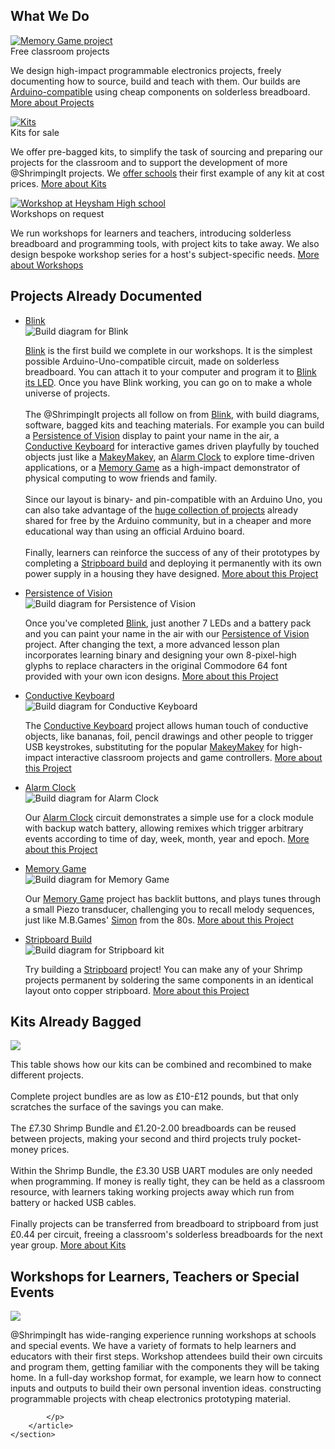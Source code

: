 <section id="what">
    <h2 class="line-behind" id="about"><span>What We Do</span></h2>
    <div class="cards">
        <div class="card">
            <div class="card-image">
                <a class="scroll-on-page-link" href="#project">
                    <img src="project/alarmclock/kit.png" alt="Memory Game project"/>
                </a>
            </div>
            <div class="card-header">
                Free classroom projects
            </div>
            <div class="card-copy">
                <p>
                    We design high-impact programmable electronics projects, freely documenting how to source, build and teach with them.
                    Our builds are <a target="_blank" href="http://arduino.cc">Arduino-compatible</a> using cheap components on solderless breadboard.
                    <a class="read-more scroll-on-page-link" href="#project">More about Projects</a>
                </p>
            </div>
        </div>
        <div class="card">
            <div class="card-image">
                <a class="scroll-on-page-link" href="#kit">
                    <img src="style/brand/kits.jpg" alt="Kits"/>
                </a>
            </div>
            <div class="card-header">
                Kits for sale
            </div>
            <div class="card-copy">
                <p>
                    We offer pre-bagged kits, to simplify the task of sourcing and preparing our projects for the classroom
                    and to support the development of more @ShrimpingIt projects. We <a href="./offer.html">offer schools</a> their first example of any kit at
                    cost prices.
                    <a class="read-more scroll-on-page-link" href="#kit">More about Kits</a>
                </p>
            </div>
        </div>
        <div class="card">
            <div class="card-image">
                <a class="scroll-on-page-link" href="#workshop">
                    <img src="style/brand/workshop.jpg" alt="Workshop at Heysham High school"/>
                </a>
            </div>
            <div class="card-header">
                Workshops on request
            </div>
            <div class="card-copy">
                <p>
                    We run workshops for learners and teachers, introducing solderless breadboard and programming
                    tools, with project kits to take away. We also design bespoke workshop series for a host's
                    subject-specific needs.
                    <a class="read-more scroll-on-page-link" href="#workshop">More about Workshops</a>
                </p>
            </div>
        </div>
    </div>
</section>
<section id="project">
    <h2 class="line-behind"><span>Projects Already Documented</span></h2>
    <ul class="accordion-tabs">
        <li class="tab-header-and-content">
            <a id="project-blink" href="javascript:void(0)" class="is-active tab-link">Blink</a>
            <div class="tab-content project blink">
                <img src="project/blink/kit.png" alt="Build diagram for Blink"/>
                <p>
                    <a href="./project/blink/">Blink</a> is the first build we complete in our workshops.
                    It is the simplest possible Arduino-Uno-compatible circuit, made on
                    solderless breadboard. You can attach it to your computer and program it to
                    <a target="_blank" href="http://arduino.cc/en/tutorial/blink">Blink its LED</a>.
                    Once you have Blink working, you can go on to make a whole universe of projects.
                    <br/><br/>
                    The @ShrimpingIt projects all follow on from <a href="project/blink/">Blink</a>, with build
                    diagrams, software, bagged kits and teaching materials. For example you can build
                    a <a href="#project-pov">Persistence of Vision</a> display to paint your name in the air,
                    a <a href="#project-keyboard">Conductive Keyboard</a> for interactive games driven playfully by
                    touched objects just like a <a target="_blank" href="http://makeymakey.com/">MakeyMakey</a>,
                    an <a href="#project-alarmclock">Alarm Clock</a> to explore time-driven applications,
                    or a <a href="#project-memory">Memory Game</a> as a high-impact demonstrator of physical computing
                    to wow friends and family.
                    <br/><br/>
                    Since our layout is binary-
                    and pin-compatible with an Arduino Uno, you can also take advantage of the
                    <a href="arduino.html">huge collection of projects</a> already shared for free by the Arduino
                    community, but in a cheaper and more educational way than using an official Arduino board.
                    <br/><br/>
                    Finally, learners can reinforce the success of any of their prototypes by completing a
                    <a href="#stripboard">Stripboard build</a> and deploying it permanently with its own power supply
                    in a housing they have designed.
                    <a class="read-more" href="project/blink/">More about this Project</a>
                </p>
            </div>
        </li>
        <li class="tab-header-and-content">
            <a id="project-pov" href="javascript:void(0)" class="tab-link">Persistence of Vision</a>
            <div class="tab-content project pov">
                <img src="project/pov/kit.png" alt="Build diagram for Persistence of Vision"/>
                <p>
                    Once you've completed <a href="#project-blink">Blink</a>, just another 7 LEDs and a battery pack and you can paint your name
                    in the air with our <a href="project/pov/">Persistence of Vision</a> project. After changing the text, a more advanced lesson plan incorporates learning binary
                    and designing your own 8-pixel-high glyphs to replace characters in the original Commodore 64
                    font provided with your own icon designs. <a class="read-more" href="project/pov/">More about this Project</a>
                </p>
            </div>
        </li>
        <li class="tab-header-and-content">
            <a id="project-keyboard" href="javascript:void(0)" class="tab-link">Conductive Keyboard</a>
            <div class="tab-content project keyboard">
                <img src="project/keyboard/kit.png" alt="Build diagram for Conductive Keyboard"/>
                <p>
                    The <a href="project/keyboard/">Conductive Keyboard</a> project allows human touch of conductive objects, like bananas, foil, pencil drawings and other people
                    to trigger USB keystrokes, substituting for the popular <a target="_blank" href="http://makeymakey.com/">MakeyMakey</a>
                    for high-impact interactive classroom projects and game controllers. <a class="read-more" href="project/keyboard/">More about this Project</a>
                </p>
            </div>
        </li>
        <li class="tab-header-and-content">
            <a id="project-alarmclock" href="javascript:void(0)" class="tab-link">Alarm Clock</a>
            <div class="tab-content project alarmclock">
                <img src="project/alarmclock/kit.png" alt="Build diagram for Alarm Clock"/>
                <p>
                    Our <a href="project/alarmclock/">Alarm Clock</a> circuit demonstrates a simple use for a clock module with backup watch battery, allowing
                    remixes which trigger arbitrary events according to time of day, week, month, year and epoch. <a class="read-more" href="project/alarmclock/">More about this Project</a>
                </p>
            </div>
        </li>
        <li class="tab-header-and-content">
            <a id="project-memory" href="javascript:void(0)" class="tab-link">Memory Game</a>
            <div class="tab-content project memory">
                <img src="project/memory/kit.png" alt="Build diagram for Memory Game"/>
                <p>
                    Our <a href="project/pov/">Memory Game</a> project has backlit buttons, and plays
                    tunes through a small Piezo transducer, challenging you to recall melody sequences,
                    just like M.B.Games' <a target="_blank" href="http://en.wikipedia.org/wiki/Simon_%28game%29">Simon</a> from the 80s. <a class="read-more" href="project/memory/">More about this Project</a>
                </p>
            </div>
        </li>
        <li class="tab-header-and-content">
            <a id="project-stripboard" href="javascript:void(0)" class="tab-link">Stripboard Build</a>
            <div class="tab-content project stripboard">
                <img src="project/stripboard/kit.png" alt="Build diagram for Stripboard kit"/>
                <p>
                    Try building a <a href="project/pov/">Stripboard</a> project! You can make any of your Shrimp
                    projects permanent by soldering the same components in an identical layout onto copper stripboard.
                    <a class="read-more" href="project/stripboard/">More about this Project</a>
                </p>
            </div>
        </li>
    </ul>
    
</section>
<section id="kit">
    <h2 class="line-behind"><span>Kits Already Bagged</span></h2>
    <section id="combinations">
        <img src="style/brand/combinations.png" />
        <p>
            This table shows how our kits can be combined and recombined to make different projects.
            <br/><br/>
            Complete project bundles are as low as £10-£12 pounds, but that only scratches the surface of the savings
            you can make.
            <br/><br/>
            The £7.30 Shrimp Bundle and £1.20-2.00 breadboards can be reused between projects, making your second and
            third projects truly pocket-money prices.
            <br/><br/>
            Within the Shrimp Bundle, the £3.30 USB UART modules are only needed when programming. If money is really
            tight, they can be held as a classroom resource, with learners taking working projects away which
            run from battery or hacked USB cables.
            <br/><br/>
            Finally projects can be transferred from breadboard to stripboard from just £0.44 per circuit, freeing
            a classroom's solderless breadboards for the next year group.
            <a class="read-more scroll-on-page-link" href="./kit/">More about Kits</a>
        </p>
    </section>
</section>
<section id="workshop">
    <h2 class="line-behind"><span>Workshops for Learners, Teachers or Special Events</span></h2>
    <section >
        <img src="style/brand/combinations.png" />
        <article>
            <p>
                @ShrimpingIt has wide-ranging experience running workshops at schools and special events. We have a variety of
                formats to help learners and educators with their first steps. Workshop attendees build their own circuits
                and program them, getting familiar with the components they will be taking home. In a full-day workshop format,
                for example, we learn how to connect inputs and outputs to build their own personal invention ideas.
                constructing programmable projects with cheap electronics prototyping material.
            </p>
            <p>
            	
            </p>
        </article>
    </section>
</section>